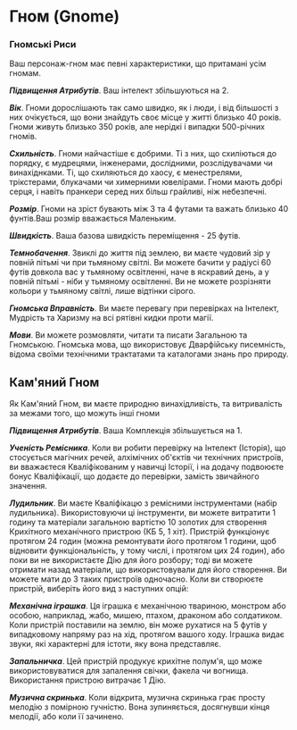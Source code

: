 # Гном (Gnome)

### Гномські Риси

Ваш персонаж-гном має певні характеристики, що притамані усім гномам.

***Підвищення Атрибутів***. Ваш інтелект збільшуються на 2.

***Вік***. Гноми дорослішають так само швидко, як і люди, і від більшості з них очікується, що вони знайдуть своє місце у житті близько 40 років. Гноми живуть близько 350 років, але нерідкі і випадки 500-річних гномів.

***Схильність***. Гноми найчастіше є добрими. Ті з них, що схиліються до порядку, є мудрецями, інженерами, дослідними, розслідувачами чи винахіднками. Ті, що схиляються до хаосу, є менестрелями, трікстерами, блукачами чи химерними ювелірами. Гноми мають добрі серця, і навіть пранкери серед них більш грайливі, ніж  небезпечні.

***Розмір***. Гноми на зріст бувають між 3 та 4 футами та важать близько 40 фунтів.Ваш розмір вважається Маленьким.

***Швидкість***. Ваша базова швидкість переміщення - 25 футів.

***Темнобачення***. Звиклі до життя під землею, ви маєте чудовий зір у повній пітьмі чи при тьмяному світлі. Ви можете бачити у радіусі 60 футів довкола вас у тьмяному освітленні, наче в яскравий день, а у повній пітьмі - ніби у тьмяному освітленні. Ви не можете розрізняти кольори у тьмяному світлі, лише відтінки сірого.

***Гномська Вправність***. Ви маєте перевагу при перевірках на Інтелект, Мудрість та Харизму на всі рятівні кидки проти магії.

***Мови***. Ви можете розмовляти, читати та писати Загальною та Гномською. Гномська мова, що використовує Дварфійську писемність, відома своїми технічними трактатами та каталогами знань про природу.

## Кам'яний Гном

Як Кам'яний Гном, ви маєте природню винахідливість, та витривалість за межами того, що можуть інші гноми

***Підвищення Атрибутів***. Ваша Комплекція збільшується на 1.

***Ученість Ремісника***. Коли ви робити перевірку на Інтелект (Історія), що стосується магічних речей, алхімічних об'єктів чи технічних пристроїв, ви вважаєтеся Кваліфікованим у навичці Історії, і на додачу подвоюєте бонус Кваліфікації, що додаєте до перевірки, замість звичайного значення.

***Лудильник***. Ви маєте Кваліфікацю з ремісними інструментами (набір лудильника). Використовуючи ці інструменти, ви можете витратити 1 годину та матеріали загальною вартістю 10 золотих для створення Крихітного механічного пристрою (КБ 5, 1 хіт). Пристрій функціонує протягом 24 годин (можна ремонтувати його протягом 1 години, щоб відновити функціональність, у тому числі, і протягом цих 24 годин), або поки ви не використаєте Дію для його розбору; тоді ви можете отримати назад матеріали, що використовували для його створення. Ви можете мати до 3 таких пристроїв одночасно.
Коли ви створюєте пристрій, виберіть його вид з наступних опцій:

***Механічна іграшка***. Ця іграшка є механічною твариною, монстром або особою, наприклад, жабо, мишею, птахом, драконом або солдатиком. Коли пристрій поставили на землю, він може рухатися на 5 футів у випадковому напряму раз на хід, протягом вашого ходу. Іграшка видає звуки, які характерні для істоти, яку вона представляє.

***Запальничка***. Цей пристрій продукує крихітне полум'я, що може використовуватися для запалення свічки, факела чи вогнища. Використання пристрою витрачає 1 Дію.

***Музична скринька***. Коли відкрита, музична скринька грає просту мелодію з помірною гучністю. Вона зупиняється, досягнувши кінця мелодії, або коли її зачинено.